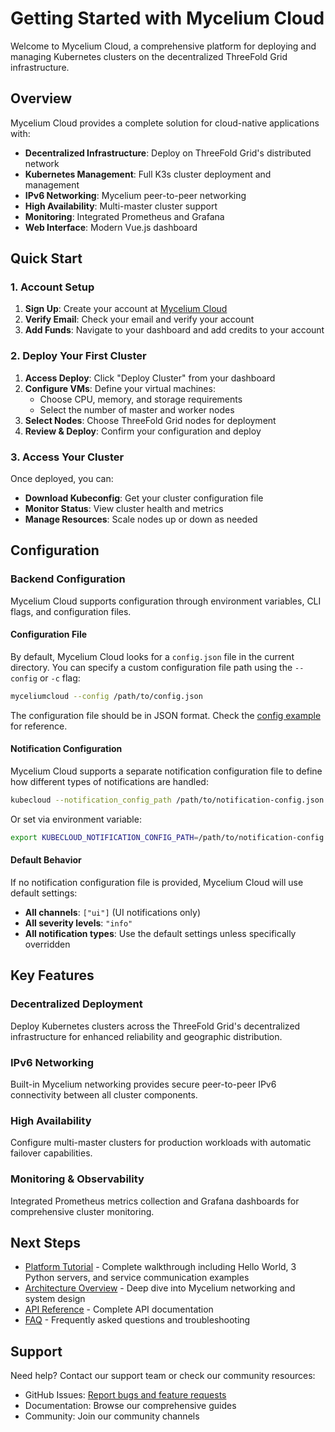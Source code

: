 # Getting Started with Mycelium Cloud

Welcome to Mycelium Cloud, a comprehensive platform for deploying and managing Kubernetes clusters on the decentralized ThreeFold Grid infrastructure.

## Overview

Mycelium Cloud provides a complete solution for cloud-native applications with:

- **Decentralized Infrastructure**: Deploy on ThreeFold Grid's distributed network
- **Kubernetes Management**: Full K3s cluster deployment and management
- **IPv6 Networking**: Mycelium peer-to-peer networking
- **High Availability**: Multi-master cluster support
- **Monitoring**: Integrated Prometheus and Grafana
- **Web Interface**: Modern Vue.js dashboard

## Quick Start

### 1. Account Setup

1. **Sign Up**: Create your account at [Mycelium Cloud](https://staging.vdc.grid.tf/sign-up)
2. **Verify Email**: Check your email and verify your account
3. **Add Funds**: Navigate to your dashboard and add credits to your account

### 2. Deploy Your First Cluster

1. **Access Deploy**: Click "Deploy Cluster" from your dashboard
2. **Configure VMs**: Define your virtual machines:
   - Choose CPU, memory, and storage requirements
   - Select the number of master and worker nodes
3. **Select Nodes**: Choose ThreeFold Grid nodes for deployment
4. **Review & Deploy**: Confirm your configuration and deploy

### 3. Access Your Cluster

Once deployed, you can:

- **Download Kubeconfig**: Get your cluster configuration file
- **Monitor Status**: View cluster health and metrics
- **Manage Resources**: Scale nodes up or down as needed

## Configuration

### Backend Configuration

Mycelium Cloud supports configuration through environment variables, CLI flags, and configuration files.

#### Configuration File

By default, Mycelium Cloud looks for a `config.json` file in the current directory. You can specify a custom configuration file path using the `--config` or `-c` flag:

```bash
myceliumcloud --config /path/to/config.json
```

The configuration file should be in JSON format. Check the [config example](https://github.com/codescalers/kubecloud/blob/master_docs/backend/config-example.json) for reference.

#### Notification Configuration

Mycelium Cloud supports a separate notification configuration file to define how different types of notifications are handled:

```bash
kubecloud --notification_config_path /path/to/notification-config.json
```

Or set via environment variable:

```bash
export KUBECLOUD_NOTIFICATION_CONFIG_PATH=/path/to/notification-config.json
```

#### Default Behavior

If no notification configuration file is provided, Mycelium Cloud will use default settings:

- **All channels**: `["ui"]` (UI notifications only)
- **All severity levels**: `"info"`
- **All notification types**: Use the default settings unless specifically overridden

## Key Features

### Decentralized Deployment

Deploy Kubernetes clusters across the ThreeFold Grid's decentralized infrastructure for enhanced reliability and geographic distribution.

### IPv6 Networking

Built-in Mycelium networking provides secure peer-to-peer IPv6 connectivity between all cluster components.

### High Availability

Configure multi-master clusters for production workloads with automatic failover capabilities.

### Monitoring & Observability

Integrated Prometheus metrics collection and Grafana dashboards for comprehensive cluster monitoring.

## Next Steps

- [Platform Tutorial](https://github.com/codescalers/kubecloud/blob/master_docs/frontend/kubecloud/public/docs/tutorial.md) - Complete walkthrough including Hello World, 3 Python servers, and service communication examples
- [Architecture Overview](https://github.com/codescalers/kubecloud/blob/master_docs/frontend/kubecloud/public/docs/architecture.md) - Deep dive into Mycelium networking and system design
- [API Reference](https://github.com/codescalers/kubecloud/blob/master_docs/frontend/kubecloud/public/docs/api-reference.md) - Complete API documentation
- [FAQ](https://github.com/codescalers/kubecloud/blob/master_docs/frontend/kubecloud/public/docs/faq.md) - Frequently asked questions and troubleshooting

## Support

Need help? Contact our support team or check our community resources:

- GitHub Issues: [Report bugs and feature requests](https://github.com/codescalers/kubecloud/issues)
- Documentation: Browse our comprehensive guides
- Community: Join our community channels
